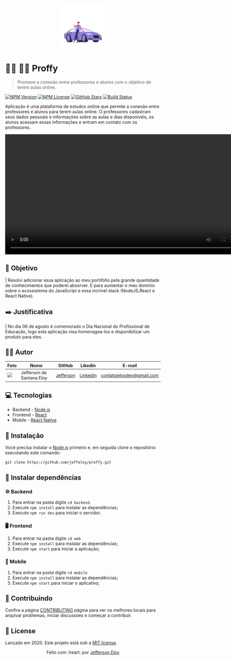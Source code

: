 <p align="center">
   <img src="./.github/header-logo.svg" width="150"/>
</p>

# :man_teacher: :man_student: Proffy

> Promove a conexão entre professores e alunos com o objetivo de terem aulas online.

[![NPM Version][npm-version]][npm-version]
[![NPM License][npm-license]][npm-license]
[![GitHub Stars][github-stars]][github-stars]
[![Build Status][build-status]][build-status]

Aplicação é uma plataforma de estudos online que permite a conexão entre professores e alunos para terem aulas online. O professores cadastram seus dados pessoais e informações sobre as aulas e dias disponivéis, os alunos acessam essas informações e entram em contato com os professores.

<p align="center">
  <video width="780px" controls autoplay loop>
    <source src="./.github/introvideo.mp4" type="video/mp4">
  </video>
</p>

## :nazar_amulet: Objetivo

| Resolvi adicionar essa aplicação ao meu portifólio pela grande quantidade de conhecimentos que poderei absorver. E para aumentar o meu domínio sobre o ecossistema do JavaScript e essa incrível stack (NodeJS,React e React Native).

## :black_nib: Justificativa

| No dia 06 de agosto é comemorado o Dia Nacional do Profissional de Educação, logo esta aplicação visa homenagea-los e disponibilizar um produto para eles.

## :man_technologist: Autor

| Foto                                                                                                                             | Nome                      | GitHub                                   | Likedin                                                 | E-mail                    |
| -------------------------------------------------------------------------------------------------------------------------------- | ------------------------- | ---------------------------------------- | ------------------------------------------------------- | ------------------------- |
| <img src="https://avatars2.githubusercontent.com/u/56545903?s=400&u=7445f50f4a7c02a76fef37d74a1f84b2bf2c7109&v=4" width="100px"> | Jefferson de Santana Eloy | [Jefferson](https://github.com/jeffeloy) | [Linkedin](https://www.linkedin.com/in/jefferson-eloy/) | contatojeloydev@gmail.com |

## :computer: Tecnologias

- Backend - [Node.js](https://nodejs.org/en/)
- Frontend - [React](https://reactjs.org)
- Mobile - [React Native](https://facebook.github.io/react-native/)

## :construction_worker: Instalação

Você precisa instalar o [Node.js](https://nodejs.org/en/download/) primeiro e, em seguida clone o repositório executando este comando:

```
git clone https://github.com/jeffeloy/proffy.git
```

## :wrench: Instalar dependências

### :gear: Backend

1. Para entrar na pasta digite `cd backend`.
2. Execute `npm install` para instalar as dependências;
3. Execute `npm run dev` para iniciar o servidor.

### :desktop_computer: Frontend

1. Para entrar na pasta digite `cd web`
2. Execute `npm install` para instalar as dependências;
3. Execute `npm start` para iniciar a aplicação;

### :iphone: Mobile

1. Para entrar na pasta digite `cd mobile`
2. Execute `npm install` para instalar as dependências;
3. Execute `npm start` para iniciar o aplicativo;

## :handshake: Contribuindo

Confira a página [CONTRIBUTING](https://github.com/jeffeloy/proffy/blob/master/CONTRIBUTING.md) página para ver os melhores locais para arquivar problemas, iniciar discussões e começar a contribuir.

## :open_book: License

Lançado em 2020.
Este projeto está sob a [MIT license](https://github.com/jeffeloy/proffy/blob/master/LICENSE).

<p align="center">
    Feito com :heart: por <a href="https://github.com/jeffeloy">Jefferson Eloy</a>
</p>

<!-- Markdown link & img dfn's -->

[github-stars]: https://img.shields.io/github/stars/jeffeloy/proffy?logoColor=04D361&style=social
[npm-license]: https://img.shields.io/npm/l/express?color=47248F&style=plastic
[npm-version]: https://img.shields.io/npm/v/npm?color=47248F&style=plastic
[build-status]: https://img.shields.io/travis/dbader/node-datadog-metrics/master.svg?color=04D361&style=plastic
